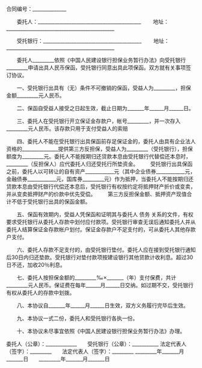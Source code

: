 
 


合同编号：______________


　　委托人：___________________________________________
　　地址：_____________________________________________


　　受托银行：_________________________________________
　　地址：_____________________________________________


　　委托人_________依照《中国人民建设银行担保业务暂行办法》向受托银行_________申请出具人民币保函，受托银行同意出具此项保函。双方就有关事项签订协议。


　　一、受托银行出具有（无）条件不可撤销的保函，受益人为_________，担保金额_________元人民币。　　


　　二、保函自受益人接受之日起生效，截止日期为_______年______月______日。


　　三、委托人在受托银行开立保证金存款户，帐号_________，并一次存入_________元人民币。该存款只用于支付受益人的索赔


　　四、委托人不能在受托银行出具保函前存足保证金的，委托人由具有企业法人资格的_______________提供第三方反担保，受益人为_________（受托银行），担保额度为_________元。委托人不能按期归还贷款本息由受托银行代替偿还本息时，_________（反担保人）应代委托人归还受托行所垫资金。
　　受托银行出具保函之前，委托人以可转让的自有资产____________元（其中企业债券____________元，金融债券____________元，国库券_________元）作为抵押，当委托人不能按期归还贷款本息由受托银行代偿还本息后，受托银行有权按约定将抵押财产折价或变卖，并从变卖抵押财产的价款中优先受偿。
　　第三方反担保金额、抵押资产现值合计不低于受托银行出具的保函金额。


　　五、保函有效期内，受益人凭保函和证明其与委托人
债务
关系的文件，有权要求受托银行从委托人存款中划付应付款项。受托银行审查无误后通知委托人并从委托人结算保证金存款帐户划付。保证金存款户不足支付的，可从委托人其他存款户支付。


　　六、委托人存款不足支付的，由受托银行垫付。委托人应在接到受托银行通知后30日内归还垫款。受托银行对垫付款项按建设银行其他贷款计收利息。超过30日不还，加收20％利息。


　　七、委托人按担保金额的_________‰&times;_______（年）支付保费，共计_________元人民币。保证费在每年______月______日交纳。如过期不交，受托银行有权从委托人的存款中划拨。


　　八、本协议自_______年______月______日生效，双方义务履行完毕后生效。


　　九、本协议一式二份，委托人和受托银行各执一份。


　　十、本协议未尽事宜依照《中国人民建设银行担保业务暂行办法》办理。


 



委托人（公章）：_____________　　受托银行（公章）：___________
法定代表人（签字）：_________　　法定代表人（签字）：_________
_________年_______月_______日　　_________年_______月_______日
 


 

 
 
 
 
 
  


  
 

  


  


  
 
 
 
 

